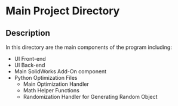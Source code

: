 # Main Project Directory

## Description

In this directory are the main components of the program including:
- UI Front-end
- UI Back-end
- Main SolidWorks Add-On component
- Python Optimization Files
    - Main Optimization Handler
    - Math Helper Functions
    - Randomization Handler for Generating Random Object

